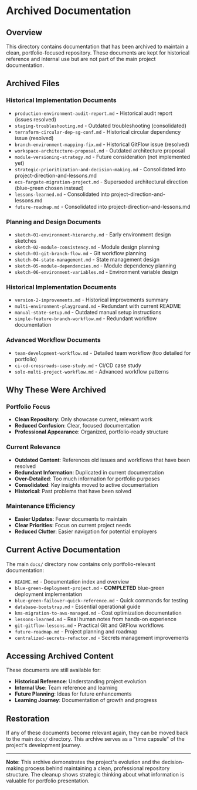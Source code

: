 # Archived Documentation

## Overview

This directory contains documentation that has been archived to maintain a clean, portfolio-focused repository. These documents are kept for historical reference and internal use but are not part of the main project documentation.

## Archived Files

### **Historical Implementation Documents**
- `production-environment-audit-report.md` - Historical audit report (issues resolved)
- `staging-troubleshooting.md` - Outdated troubleshooting (consolidated)
- `terraform-circular-dep-sg-conf.md` - Historical circular dependency issue (resolved)
- `branch-environment-mapping-fix.md` - Historical GitFlow issue (resolved)
- `workspace-architecture-proposal.md` - Outdated architecture proposal
- `module-versioning-strategy.md` - Future consideration (not implemented yet)
- `strategic-prioritization-and-decision-making.md` - Consolidated into project-direction-and-lessons.md
- `ecs-fargate-migration-project.md` - Superseded architectural direction (blue-green chosen instead)
- `lessons-learned.md` - Consolidated into project-direction-and-lessons.md
- `future-roadmap.md` - Consolidated into project-direction-and-lessons.md

### **Planning and Design Documents**
- `sketch-01-environment-hierarchy.md` - Early environment design sketches
- `sketch-02-module-consistency.md` - Module design planning
- `sketch-03-git-branch-flow.md` - Git workflow planning
- `sketch-04-state-management.md` - State management design
- `sketch-05-module-dependencies.md` - Module dependency planning
- `sketch-06-environment-variables.md` - Environment variable design

### **Historical Implementation Documents**
- `version-2-improvements.md` - Historical improvements summary
- `multi-environment-playground.md` - Redundant with current README
- `manual-state-setup.md` - Outdated manual setup instructions
- `simple-feature-branch-workflow.md` - Redundant workflow documentation

### **Advanced Workflow Documents**
- `team-development-workflow.md` - Detailed team workflow (too detailed for portfolio)
- `ci-cd-crossroads-case-study.md` - CI/CD case study
- `solo-multi-project-workflow.md` - Advanced workflow patterns

## Why These Were Archived

### **Portfolio Focus**
- **Clean Repository**: Only showcase current, relevant work
- **Reduced Confusion**: Clear, focused documentation
- **Professional Appearance**: Organized, portfolio-ready structure

### **Current Relevance**
- **Outdated Content**: References old issues and workflows that have been resolved
- **Redundant Information**: Duplicated in current documentation
- **Over-Detailed**: Too much information for portfolio purposes
- **Consolidated**: Key insights moved to active documentation
- **Historical**: Past problems that have been solved

### **Maintenance Efficiency**
- **Easier Updates**: Fewer documents to maintain
- **Clear Priorities**: Focus on current project needs
- **Reduced Clutter**: Easier navigation for potential employers

## Current Active Documentation

The main `docs/` directory now contains only portfolio-relevant documentation:

- `README.md` - Documentation index and overview
- `blue-green-deployment-project.md` - **COMPLETED** blue-green deployment implementation
- `blue-green-failover-quick-reference.md` - Quick commands for testing
- `database-bootstrap.md` - Essential operational guide
- `kms-migration-to-aws-managed.md` - Cost optimization documentation
- `lessons-learned.md` - Real human notes from hands-on experience
- `git-gitflow-lessons.md` - Practical Git and GitFlow workflows
- `future-roadmap.md` - Project planning and roadmap
- `centralized-secrets-refactor.md` - Secrets management improvements

## Accessing Archived Content

These documents are still available for:
- **Historical Reference**: Understanding project evolution
- **Internal Use**: Team reference and learning
- **Future Planning**: Ideas for future enhancements
- **Learning Journey**: Documentation of growth and progress

## Restoration

If any of these documents become relevant again, they can be moved back to the main `docs/` directory. This archive serves as a "time capsule" of the project's development journey.

---

**Note**: This archive demonstrates the project's evolution and the decision-making process behind maintaining a clean, professional repository structure. The cleanup shows strategic thinking about what information is valuable for portfolio presentation.
